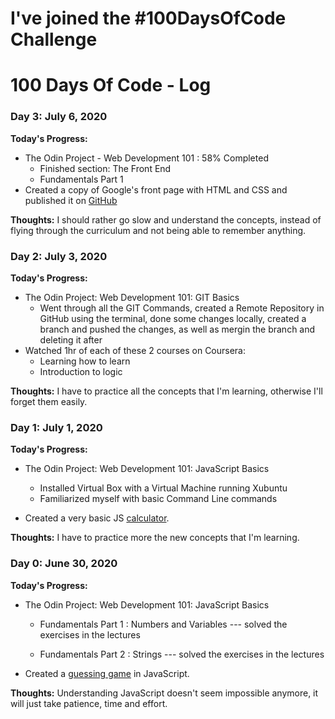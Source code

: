 # I've joined the #100DaysOfCode Challenge

# 100 Days Of Code - Log

### Day 3: July 6, 2020

**Today's Progress:**

- The Odin Project - Web Development 101 : 58% Completed
    - Finished section: The Front End
    - Fundamentals Part 1
- Created a copy of Google's front page with HTML and CSS and published it on [GitHub](https://github.com/bocip/google-homepage)


**Thoughts:** I should rather go slow and understand the concepts, instead of flying through the curriculum and not being able to remember anything.


### Day 2: July 3, 2020

**Today's Progress:**

- The Odin Project: Web Development 101: GIT Basics
    - Went through all the GIT Commands, created a Remote Repository in GitHub using the terminal,
    done some changes locally, created a branch and pushed the changes, as well as mergin the branch and deleting it after
- Watched 1hr of each of these 2 courses on Coursera:
    - Learning how to learn
    - Introduction to logic

**Thoughts:** I have to practice all the concepts that I'm learning, otherwise I'll forget them easily.

### Day 1: July 1, 2020

**Today's Progress:**

- The Odin Project: Web Development 101: JavaScript Basics
    - Installed Virtual Box with a Virtual Machine running Xubuntu
    - Familiarized myself with basic Command Line commands

- Created a very basic JS [calculator](https://codepen.io/ciprianboziean/pen/ExPbMqx).

**Thoughts:** I have to practice more the new concepts that I'm learning.

### Day 0: June 30, 2020

**Today's Progress:**

- The Odin Project: Web Development 101: JavaScript Basics
    - Fundamentals Part 1 : Numbers and Variables --- solved the exercises in the lectures

    - Fundamentals Part 2 : Strings --- solved the exercises in the lectures

- Created a [guessing game](https://codepen.io/ciprianboziean/pen/yLePVLa) in JavaScript.

**Thoughts:** Understanding JavaScript doesn't seem impossible anymore, it will just take patience, time and effort.